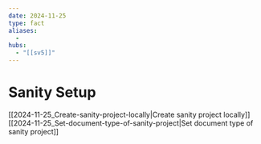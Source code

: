 ```yaml
---
date: 2024-11-25
type: fact
aliases:
  -
hubs:
  - "[[sv5]]"
---
```


# Sanity Setup

[[2024-11-25_Create-sanity-project-locally|Create sanity project locally]]
[[2024-11-25_Set-document-type-of-sanity-project|Set document type of sanity project]]

